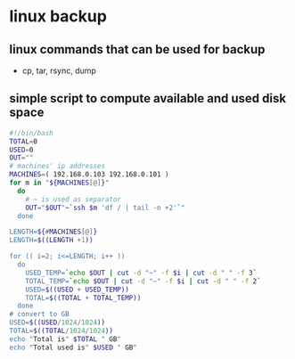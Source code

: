 # linux backup

## linux commands that can be used for backup 
+ cp, tar, rsync, dump

## simple script to compute available and used disk space 
```sh
#!/bin/bash
TOTAL=0
USED=0
OUT=""
# machines' ip addresses
MACHINES=( 192.168.0.103 192.168.0.101 )
for m in "${MACHINES[@]}"
  do
    # ~ is used as separator
    OUT="$OUT"~`ssh $m 'df / | tail -n +2'`"
  done

LENGTH=${#MACHINES[@]}
LENGTH=$((LENGTH +1))

for (( i=2; i<=LENGTH; i++ ))
  do
    USED_TEMP=`echo $OUT | cut -d "~" -f $i | cut -d " " -f 3`
    TOTAL_TEMP=`echo $OUT | cut -d "~" -f $i | cut -d " " -f 2`
    USED=$((USED + USED_TEMP))
    TOTAL=$((TOTAL + TOTAL_TEMP))
  done
# convert to GB
USED=$((USED/1024/1024))
TOTAL=$((TOTAL/1024/1024))
echo "Total is" $TOTAL " GB"
echo "Total used is" $USED " GB"
```
